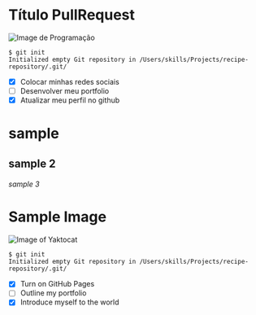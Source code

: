 # Título PullRequest

![Image de Programação](https://t.ctcdn.com.br/fQTNMo-ELGhfrRSHMsjpz3zuB1M=/512x288/smart/filters:format(webp)/i611963.jpeg)


```
$ git init
Initialized empty Git repository in /Users/skills/Projects/recipe-repository/.git/
```


- [x] Colocar minhas redes sociais
- [ ] Desenvolver meu portfolio
- [x] Atualizar meu perfil no github

# sample
## sample 2
###### sample 3


# Sample Image
 
![Image of Yaktocat](https://octodex.github.com/images/yaktocat.png)


```
$ git init
Initialized empty Git repository in /Users/skills/Projects/recipe-repository/.git/
```


- [x] Turn on GitHub Pages
- [ ] Outline my portfolio
- [x] Introduce myself to the world
